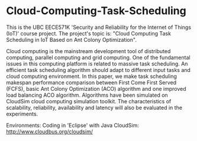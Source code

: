 # Cloud-Computing-Task-Scheduling

This is the UBC EECE571K 'Security and Reliability for the Internet of Things (IoT)' course project. The project's topic is: "Cloud Computing Task Scheduling in IoT Based on Ant Colony Optimization".

Cloud computing is the mainstream development tool of distributed computing, parallel computing and grid computing. One of the fundamental issues in this computing platform is related to massive task scheduling. An efficient task scheduling algorithm should adapt to different input tasks and cloud computing environment. In this paper, we make task scheduling makespan performance comparison between First Come First Served (FCFS), basic Ant Colony Optimization (ACO) algorithm and one improved load balancing ACO algorithm. Algorithms have been simulated on CloudSim cloud computing simulation toolkit. The characteristics of scalability, reliability, availability and latency will also be evaluated in the experiments.

Environments:
Coding in 'Eclipse' with Java
CloudSim: http://www.cloudbus.org/cloudsim/
